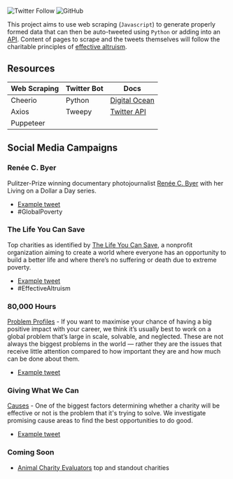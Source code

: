 ![Twitter Follow](https://img.shields.io/twitter/follow/ffugue)
![GitHub](https://img.shields.io/github/license/fuguefoundation/webscrape-twitterbot)

This project aims to use web scraping (`Javascript`) to generate properly formed data that can then be auto-tweeted using `Python` or adding into an [API](https://github.com/fuguefoundation/ff-api). Content of pages to scrape and the tweets themselves will follow the charitable principles of [effective altruism](https://www.effectivealtruism.org/).

## Resources

| Web Scraping   |  Twitter Bot   |  Docs |
|----------------|----------------|-------|
| Cheerio |  Python | [Digital Ocean](https://www.digitalocean.com/community/tutorials/how-to-create-a-twitterbot-with-python-3-and-the-tweepy-library) |
| Axios |    Tweepy   |   [Twitter API](https://developer.twitter.com/en) |
| Puppeteer |  |    |

## Social Media Campaigns

### Renée C. Byer

Pulitzer-Prize winning documentary photojournalist [Renée C. Byer](https://www.reneecbyer.com/galleries) with her Living on a Dollar a Day series.

* [Example tweet](https://twitter.com/FFugue/status/1279035277973925889)
* #GlobalPoverty

### The Life You Can Save

Top charities as identified by [The Life You Can Save](https://www.thelifeyoucansave.org/best-charities/), a nonprofit organization aiming to create a world where everyone has an opportunity to build a better life and where there’s no suffering or death due to extreme poverty.

* [Example tweet](https://twitter.com/FFugue/status/1284104167015854086)
* #EffectiveAltruism

### 80,000 Hours

[Problem Profiles](https://80000hours.org/problem-profiles/) - If you want to maximise your chance of having a big positive impact with your career, we think it’s usually best to work on a global problem that’s large in scale, solvable, and neglected. These are not always the biggest problems in the world — rather they are the issues that receive little attention compared to how important they are and how much can be done about them.

* [Example tweet](https://twitter.com/FFugue/status/1292813638747602946)

### Giving What We Can

[Causes](https://www.givingwhatwecan.org/causes/) - One of the biggest factors determining whether a charity will be effective or not is the problem that it's trying to solve. We investigate promising cause areas to find the best opportunities to do good.

* [Example tweet]()

### Coming Soon

* [Animal Charity Evaluators](https://animalcharityevaluators.org/charity-reviews/all-charity-reviews/) top and standout charities
